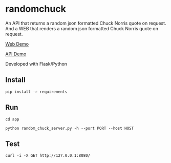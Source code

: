 # randomchuck
An API that returns a random json formatted Chuck Norris quote on request.
And a WEB that renders a random json formatted Chuck Norris quote on request.

[Web Demo](http://chuckquotes-patillacode.rhcloud.com/)

[API Demo](http://chuckquotes-patillacode.rhcloud.com/api)

Developed with Flask/Python

## Install
`pip install -r requirements`

## Run
`cd app`

`python random_chuck_server.py -h --port PORT --host HOST`

## Test
`curl -i -X GET http://127.0.0.1:8080/`
